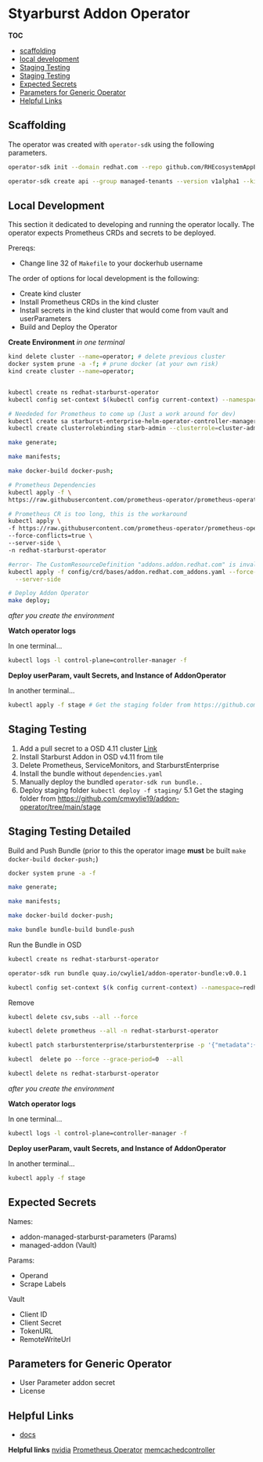 # Styarburst Addon Operator

**TOC**
- [scaffolding](#scaffolding)
- [local development](#local-development)
- [Staging Testing](#staging-testing)
- [Staging Testing](#staging-testing-detailed)
- [Expected Secrets](#expected-secrets)
- [Parameters for Generic Operator](#parameters-for-generic-operator)
- [Helpful Links](#helpful-links)

## Scaffolding

The operator was created with `operator-sdk` using the following parameters.  

```bash
operator-sdk init --domain redhat.com --repo github.com/RHEcosystemAppEng/starburstaddon-operator 

operator-sdk create api --group managed-tenants --version v1alpha1 --kind StarburstAddon --resource --controller
```

## Local Development

This section it dedicated to developing and running the operator locally. The operator expects Prometheus CRDs and secrets to be deployed.  

Prereqs:
- Change line 32 of `Makefile` to your dockerhub username

The order of options for local development is the following:
- Create kind cluster
- Install Prometheus CRDs in the kind cluster
- Install secrets in the kind cluster that would come from vault and userParameters
- Build and Deploy the Operator


**Create Environment**
_in one terminal_
```bash
kind delete cluster --name=operator; # delete previous cluster
docker system prune -a -f; # prune docker (at your own risk)
kind create cluster --name=operator; 


kubectl create ns redhat-starburst-operator
kubectl config set-context $(kubectl config current-context) --namespace=redhat-starburst-operator

# Neededed for Prometheus to come up (Just a work around for dev)
kubectl create sa starburst-enterprise-helm-operator-controller-manager
kubectl create clusterrolebinding starb-admin --clusterrole=cluster-admin --serviceaccount=addon-operator-system:starburst-enterprise-helm-operator-controller-manager

make generate;

make manifests;

make docker-build docker-push;

# Prometheus Dependencies
kubectl apply -f \
https://raw.githubusercontent.com/prometheus-operator/prometheus-operator/main/bundle.yaml -n redhat-starburst-operator

# Prometheus CR is too long, this is the workaround
kubectl apply \
-f https://raw.githubusercontent.com/prometheus-operator/prometheus-operator/v0.52.0/example/prometheus-operator-crd/monitoring.coreos.com_prometheuses.yaml \
--force-conflicts=true \
--server-side \
-n redhat-starburst-operator

#error- The CustomResourceDefinition "addons.addon.redhat.com" is invalid: metadata.annotations: Too long: must have at most 262144 bytes 
kubectl apply -f config/crd/bases/addon.redhat.com_addons.yaml --force-conflicts=true \
  --server-side

# Deploy Addon Operator
make deploy;


```


_after you create the environment_

**Watch operator logs**
   
In one terminal...   

```bash
kubectl logs -l control-plane=controller-manager -f
```

**Deploy userParam, vault Secrets, and Instance of AddonOperator**

In another terminal...

```bash
kubectl apply -f stage # Get the staging folder from https://github.com/cmwylie19/addon-operator/tree/main/stage
```
## Staging Testing

1. Add a pull secret to a OSD 4.11 cluster [Link](https://marketplace.redhat.com/api-security/en-us/login/landing)
2. Install Starburst Addon in OSD v4.11 from tile
3. Delete Prometheus, ServiceMonitors, and StarburstEnterprise
4. Install the bundle without `dependencies.yaml`
5. Manually deploy the bundled `operator-sdk run bundle..`
5. Deploy staging folder `kubectl deploy -f staging/` 
  5.1 Get the staging folder from https://github.com/cmwylie19/addon-operator/tree/main/stage

## Staging Testing Detailed

Build and Push Bundle (prior to this the operator image **must** be built `make docker-build docker-push;`)

```bash
docker system prune -a -f 

make generate;

make manifests;

make docker-build docker-push;

make bundle bundle-build bundle-push 
```

Run the Bundle in OSD

```bash
kubectl create ns redhat-starburst-operator

operator-sdk run bundle quay.io/cwylie1/addon-operator-bundle:v0.0.1

kubectl config set-context $(k config current-context) --namespace=redhat-starburst-operator
```

Remove 

```bash
kubectl delete csv,subs --all --force 

kubectl delete prometheus --all -n redhat-starburst-operator

kubectl patch starburstenterprise/starburstenterprise -p '{"metadata":{"finalizers":[]}}' -n redhat-starburst-operator --type=merge

kubectl  delete po --force --grace-period=0  --all

kubectl delete ns redhat-starburst-operator
```



_after you create the environment_

**Watch operator logs**
   
In one terminal...   

```bash
kubectl logs -l control-plane=controller-manager -f
```

**Deploy userParam, vault Secrets, and Instance of AddonOperator**

In another terminal...

```bash
kubectl apply -f stage
```

## Expected Secrets
Names:
- addon-managed-starburst-parameters (Params)
- managed-addon (Vault)

Params:
- Operand
- Scrape Labels

Vault
- Client ID
- Client Secret
- TokenURL
- RemoteWriteUrl

## Parameters for Generic Operator

- User Parameter addon secret
- License 


## Helpful Links
- [docs](https://docs.google.com/spreadsheets/d/1EQZaUm8s-QwwYwKyFv2tZze46YfcxpBzVeAYAI6fwF8/edit?pli=1#gid=868520042)  

**Helpful links**
[nvidia](https://github.com/rh-ecosystem-edge/nvidia-gpu-addon-operator/blob/53015d8932f54eb34e1f76b01ced9e1b03d493f9/controllers/monitoring/monitoring_controller.go)
[Prometheus Operator]()
[memcachedcontroller](https://github.com/operator-framework/operator-sdk/blob/latest/testdata/go/v3/memcached-operator/controllers/memcached_controller.go)

